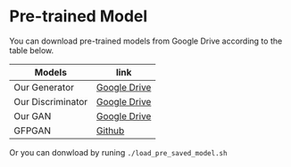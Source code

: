 # Pre-trained Model
You can download pre-trained models from Google Drive according to the table below.

|Models|link|
|------|----|
|Our Generator|[Google Drive](https://drive.google.com/file/d/1RycKSVwby5829f4jPR8wBCXvh21gRLXL/view?usp=sharing)|
|Our Discriminator|[Google Drive](https://drive.google.com/file/d/1uLXksce1Z_KsTtmVcsO1g66wS_uKH0K_/view?usp=share_link)|
|Our GAN|[Google Drive](https://drive.google.com/file/d/1C6KQNJefvOtOsUaShH8sDdWZtS7_vmWD/view?usp=sharing)|
|GFPGAN|[Github](https://github.com/TencentARC/GFPGAN)|

Or you can donwload by runing
```./load_pre_saved_model.sh```